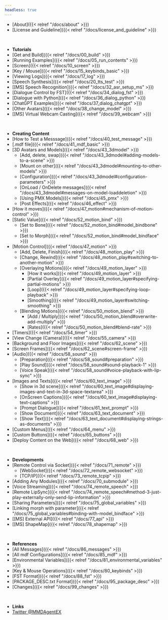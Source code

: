 ```yaml
---
headless: true
---
```

- [About]({{< relref "/docs/about" >}})
- [License and Guideline]({{< relref "/docs/license_and_guideline" >}})
<br />

- **Tutorials**
- [Get and Build]({{< relref "/docs/00_build" >}})
- [Running Examples]({{< relref "/docs/05_run_contents" >}})
- [Screen]({{< relref "/docs/10_screen" >}})
- [Key / Mouse]({{< relref "/docs/15_keybinds_basic" >}})
- [Viewing Logs]({{< relref "/docs/17_log" >}})
- [Speech Synthesis]({{< relref "/docs/20_tts_test" >}})
- [[MS] Speech Recognition]({{< relref "/docs/32_asr_setup_ms" >}})
- [Dialogue Control by FST]({{< relref "/docs/34_dialog_fst" >}})
- [Dialogue with Python]({{< relref "/docs/36_dialog_python" >}})
- [ChatGPT Examples]({{< relref "/docs/37_dialog_chatgpt" >}})
- [Other Avatars]({{< relref "/docs/38_change_model" >}})
- [[MS] Virtual Webcam Casting]({{< relref "/docs/39_webcam" >}})
<br />

- **Creating Content**
- [How to Test a Messsage]({{< relref "/docs/40_test_message" >}})
- [.mdf file]({{< relref "/docs/41_mdf_basic" >}})
- [3D Avatars and Models]({{< relref "/docs/43_3dmodel" >}})
  - [Add, delete, swap]({{< relref "/docs/43_3dmodel#adding-models-to-a-scene" >}})
  - [Mount on other]({{< relref "/docs/43_3dmodel#mounting-to-other-models" >}})
  - [Configuration]({{< relref "/docs/43_3dmodel#configuration-parameters" >}})
  - [OnLoad / OnDelete messages]({{< relref "/docs/43_3dmodel#messages-on-model-loaddeletion" >}})
  - [Using PMX Models]({{< relref "/docs/45_pmx" >}})
  - [Post Effects]({{< relref "/docs/46_effect" >}})
- [How it moves]({{< relref "/docs/47_motion#mechanism-of-motion-control" >}})
- [Static Value]({{< relref "/docs/52_motion_bind" >}})
  - [Set to Bone]({{< relref "/docs/52_motion_bind#model_bindbone" >}})
  - [Set to Morph]({{< relref "/docs/52_motion_bind#model_bindface" >}})
- [Motion Control]({{< relref "/docs/47_motion" >}})
  - [Add, Delete, Finish]({{< relref "/docs/48_motion_play" >}})
  - [Change, Rewind]({{< relref "/docs/48_motion_play#switching-to-another-motion" >}})
  - [Overlaying Motions]({{< relref "/docs/49_motion_layer" >}})
    - [How it works]({{< relref "/docs/49_motion_layer" >}})
    - [Partial Overley]({{< relref "/docs/49_motion_layer#specifying-partial-motions" >}})
    - [Loop]({{< relref "/docs/49_motion_layer#specifying-loop-playback" >}})
    - [Smoothing]({{< relref "/docs/49_motion_layer#switching-smoothing" >}})
  - [Blending Motions]({{< relref "/docs/50_motion_blend" >}})
    - [Add / Multiply]({{< relref "/docs/50_motion_blend#overwrite-add-multiply" >}})
    - [Rates]({{< relref "/docs/50_motion_blend#blend-rate" >}})
- [Timers]({{< relref "/docs/54_timer" >}})
- [View Change (Camera)]({{< relref "/docs/55_camera" >}})
- [Background and Floor Images]({{< relref "/docs/62_scene" >}})
- [Screen Frames]({{< relref "/docs/62_scene#screen-frame" >}})
- [Audio]({{< relref "/docs/58_sound" >}})
  - [Preparation]({{< relref "/docs/58_sound#preparation" >}})
  - [Play Sound]({{< relref "/docs/58_sound#sound-playback-1" >}})
  - [Voice Speak]({{< relref "/docs/58_sound#voice-playback-with-lip-sync" >}})
- [Images and Texts]({{< relref "/docs/60_text_image" >}})
  - [Show in 3d scene]({{< relref "/docs/60_text_image#displaying-images-and-text-in-3d-space-textarea" >}})
  - [OnScreen Captions]({{< relref "/docs/60_text_image#displaying-text-captions" >}})
  - [Prompt Dialogue]({{< relref "/docs/61_text_prompt" >}})
  - [Show Document]({{< relref "/docs/63_text_document" >}})
  - [Show Text]({{< relref "/docs/63_text_document#displaying-strings-as-documents" >}})
- [Custom Menus]({{< relref "/docs/64_menu" >}})
- [Custom Buttons]({{< relref "/docs/65_buttons" >}})
- [Deploy Content on the Web]({{< relref "/docs/68_web" >}})
<br />

- **Developments**
- [Remote Control via Socket]({{< relref "/docs/71_remote" >}})
  - [WebSocket]({{< relref "/docs/72_remote_websocket" >}})
  - [TCP/IP]({{< relref "/docs/73_remote_tcpip" >}})
- [Adding Any Modules]({{< relref "/docs/70_submodule" >}})
- [Voice Streaming]({{< relref "/docs/74_remote_speech" >}})
- [Remote LipSync]({{< relref "/docs/74_remote_speech#method-3-just-play-externally-only-send-lip-information" >}})
- [Sharing Parameters]({{< relref "/docs/75_global_variables" >}})
- [Linking morph with parameter]({{< relref "/docs/75_global_variables#binding-with-model_bindface" >}})
- [[MS] External API]({{< relref "/docs/77_api" >}})
- [[MS] ShapeMap]({{< relref "/docs/78_shapemap" >}})
<br />

- **References**
- [All Messages]({{< relref "/docs/86_messages" >}})
- [All mdf Configurations]({{< relref "/docs/85_mdf" >}})
- [Environmental Variables]({{< relref "/docs/81_environmental_variables" >}})
- [Key & Mouse Operations]({{< relref "/docs/80_keybinds" >}})
- [FST Format]({{< relref "/docs/88_fst" >}})
- [PACKAGE_DESC.txt Format]({{< relref "/docs/95_package_desc" >}})
- [Changes]({{< relref "/docs/99_changes" >}})
<br />

- **Links**
- [Twitter @MMDAgentEX](https://twitter.com/MMDAgentEX)
